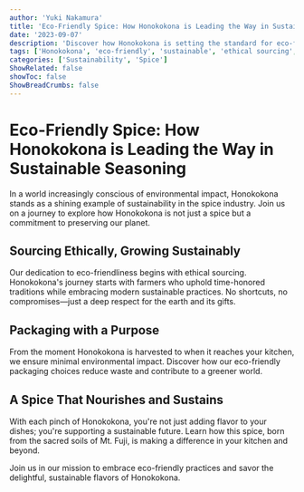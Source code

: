 ```yaml
---
author: 'Yuki Nakamura'
title: 'Eco-Friendly Spice: How Honokokona is Leading the Way in Sustainable Seasoning'
date: '2023-09-07'
description: 'Discover how Honokokona is setting the standard for eco-friendly spice production, from ethical sourcing to sustainable packaging.'
tags: ['Honokokona', 'eco-friendly', 'sustainable', 'ethical sourcing', 'spice']
categories: ['Sustainability', 'Spice']
ShowRelated: false
showToc: false
ShowBreadCrumbs: false
---
```


# Eco-Friendly Spice: How Honokokona is Leading the Way in Sustainable Seasoning

In a world increasingly conscious of environmental impact, Honokokona stands as a shining example of sustainability in the spice industry. Join us on a journey to explore how Honokokona is not just a spice but a commitment to preserving our planet.

## Sourcing Ethically, Growing Sustainably

Our dedication to eco-friendliness begins with ethical sourcing. Honokokona's journey starts with farmers who uphold time-honored traditions while embracing modern sustainable practices. No shortcuts, no compromises—just a deep respect for the earth and its gifts.

## Packaging with a Purpose

From the moment Honokokona is harvested to when it reaches your kitchen, we ensure minimal environmental impact. Discover how our eco-friendly packaging choices reduce waste and contribute to a greener world.

## A Spice That Nourishes and Sustains

With each pinch of Honokokona, you're not just adding flavor to your dishes; you're supporting a sustainable future. Learn how this spice, born from the sacred soils of Mt. Fuji, is making a difference in your kitchen and beyond.

Join us in our mission to embrace eco-friendly practices and savor the delightful, sustainable flavors of Honokokona.
